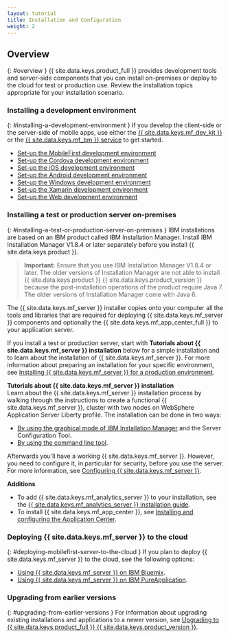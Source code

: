 ```yaml
---
layout: tutorial
title: Installation and Configuration
weight: 2
---
```

<!-- NLS_CHARSET=UTF-8 -->
## Overview
{: #overview }
{{ site.data.keys.product_full }} provides development tools and server-side components that you can install on-premises or deploy to the cloud for test or production use. Review the installation topics appropriate for your installation scenario.

### Installing a development environment
{: #installing-a-development-environment }
If you develop the client-side or the server-side of mobile apps, use either the [{{ site.data.keys.mf_dev_kit }}](development/mobilefirst/) or the [{{ site.data.keys.mf_bm }} service](../bluemix/using-mobile-foundation) to get started.

* [Set-up the MobileFirst development environment](development/mobilefirst/)
* [Set-up the Cordova development environment](development/cordova)
* [Set-up the iOS development environment](development/ios)
* [Set-up the Android development environment](development/android)
* [Set-up the Windows development environment](development/windows)
* [Set-up the Xamarin development environment](development/xamarin)
* [Set-up the Web development environment](development/web)

### Installing a test or production server on-premises
{: #installing-a-test-or-production-server-on-premises }
IBM installations are based on an IBM product called IBM Installation Manager. Install IBM Installation Manager V1.8.4 or later separately before you install {{ site.data.keys.product }}.

> **Important:** Ensure that you use IBM Installation Manager V1.8.4 or later. The older versions of Installation Manager are not able to install {{ site.data.keys.product }} {{ site.data.keys.product_version }} because the post-installation operations of the product require Java 7. The older versions of Installation Manager come with Java 6.

The {{ site.data.keys.mf_server }} installer copies onto your computer all the tools and libraries that are required for deploying {{ site.data.keys.mf_server }} components and optionally the {{ site.data.keys.mf_app_center_full }} to your application server.

If you install a test or production server, start with **Tutorials about {{ site.data.keys.mf_server }} installation** below for a simple installation and to learn about the installation of {{ site.data.keys.mf_server }}. For more information about preparing an installation for your specific environment, see [Installing {{ site.data.keys.mf_server }} for a production environment](production).

**Tutorials about {{ site.data.keys.mf_server }} installation**  
Learn about the {{ site.data.keys.mf_server }} installation process by walking through the instructions to create a functional {{ site.data.keys.mf_server }}, cluster with two nodes on WebSphere  Application Server Liberty profile. The installation can be done in two ways:

* [By using the graphical mode of IBM  Installation Manager](production/tutorials/graphical-mode) and the Server Configuration Tool.
* [By using the command line tool](production/tutorials/command-line).

Afterwards you'll have a working {{ site.data.keys.mf_server }}. However, you need to configure it, in particular for security, before you use the server. For more information, see [Configuring {{ site.data.keys.mf_server }}](production/server-configuration).

**Additions**  

* To add {{ site.data.keys.mf_analytics_server }} to your installation, see the [{{ site.data.keys.mf_analytics_server }} installation guide](production/analytics/installation/).  
* To install {{ site.data.keys.mf_app_center }}, see [Installing and configuring the Application Center](production/appcenter).

### Deploying {{ site.data.keys.mf_server }} to the cloud
{: #deploying-mobilefirst-server-to-the-cloud }
If you plan to deploy {{ site.data.keys.mf_server }} to the cloud, see the following options:

* [Using {{ site.data.keys.mf_server }} on IBM Bluemix](../bluemix).
* [Using {{ site.data.keys.mf_server }} on IBM PureApplication](production/pure-application).

### Upgrading from earlier versions
{: #upgrading-from-earlier-versions }
For information about upgrading existing installations and applications to a newer version, see [Upgrading to {{ site.data.keys.product_full }} {{ site.data.keys.product_version }}](../all-tutorials/#upgrading_to_current_version).


